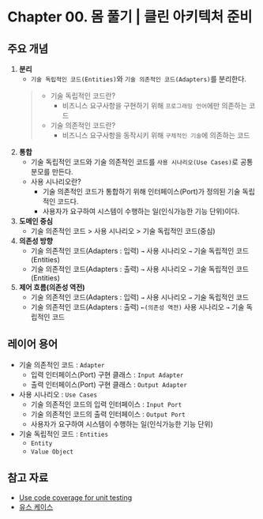 # Chapter 00. 몸 풀기 | 클린 아키텍처 준비

## 주요 개념
1. **분리**
   - `기술 독립적인 코드(Entities)`와 `기술 의존적인 코드(Adapters)`를 분리한다.
   > - 기술 독립적인 코드란?
   >   - 비즈니스 요구사항을 구현하기 위해 `프로그래밍 언어`에만 의존하는 코드
   > - 기술 의존적인 코드란?
   >   - 비즈니스 요구사항을 동작시키 위해 `구체적인 기술`에 의존하는 코드
1. **통합**
   - 기술 독립적인 코드와 기술 의존적인 코드를 `사용 시나리오(Use Cases)`로 공통분모를 만든다.
   - 사용 시나리오란?
     - 기술 의존적인 코드가 통합하기 위해 인터페이스(Port)가 정의된 기술 독립적인 코드다.
     - 사용자가 요구하여 시스템이 수행하는 일(인식가능한 기능 단위)이다.
1. **도메인 중심**
   - 기술 의존적인 코드 > 사용 시나리오 > 기술 독립적인 코드(중심)
1. **의존성 방향**
   - 기술 의존적인 코드(Adapters : 입력) `→` 사용 시나리오 `→` 기술 독립적인 코드(Entities)
   - 기술 의존적인 코드(Adapters : 출력) `→` 사용 시나리오 `→` 기술 독립적인 코드(Entities)
1. **제어 흐름(의존성 역전)**
   - 기술 의존적인 코드(Adapters : 입력) `→` 사용 시나리오 `→` 기술 독립적인 코드
   - 기술 의존적인 코드(Adapters : 출력) `←(의존성 역전)` 사용 시나리오 `→` 기술 독립적인 코드

## 레이어 용어
- 기술 의존적인 코드 : `Adapter`
  - 입력 인터페이스(Port) 구현 클래스 : `Input Adapter`
  - 출력 인터페이스(Port) 구현 클래스 : `Output Adapter`
- 사용 시나리오 : `Use Cases`
  - 기술 의존적인 코드의 입력 인터페이스 : `Input Port`
  - 기술 의존적인 코드의 출력 인터페이스 : `Output Port`
  - 사용자가 요구하여 시스템이 수행하는 일(인식가능한 기능 단위)
- 기술 독립적인 코드 : `Entities`
  - `Entity`
  - `Value Object`

## 참고 자료
- [Use code coverage for unit testing](https://learn.microsoft.com/en-us/dotnet/core/testing/unit-testing-code-coverage?tabs=windows)
- [유스 케이스](https://ko.wikipedia.org/wiki/%EC%9C%A0%EC%8A%A4_%EC%BC%80%EC%9D%B4%EC%8A%A4)